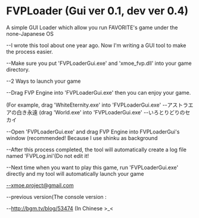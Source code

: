 # FVPLoader (Gui ver 0.1, dev ver 0.4)

A simple GUI Loader which allow you run FAVORITE's game under the none-Japanese OS


--I wrote this tool about one year ago. Now I'm writing a GUI tool to make the process easier.

--Make sure you put 'FVPLoaderGui.exe' and  'xmoe_fvp.dll' into your game directory.

--2 Ways to launch your game

--Drag FVP Engine into 'FVPLoaderGui.exe' then you can enjoy your game.

(For example, drag 'WhiteEternity.exe' into 'FVPLoaderGui.exe'  --アストラエアの白き永遠
(drag 'World.exe' into 'FVPLoaderGui.exe' --いろとりどりのセカイ

--Open 'FVPLoaderGui.exe' and drag FVP Engine into FVPLoaderGui's window (recommended! Because I use shinku as background

--After this process completed, the tool will automatically create a log file named 'FVPLog.ini'(Do not edit it!

--Next time when you want to play this game, run 'FVPLoaderGui.exe' directly and my tool will automatically launch your game

--xmoe.project@gmail.com

--previous version(The console version :

--http://bgm.tv/blog/53474   (In Chinese >_<
